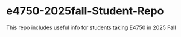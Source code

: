 # e4750-2025fall-Student-Repo
This repo includes useful info for students taking E4750 in 2025 Fall
